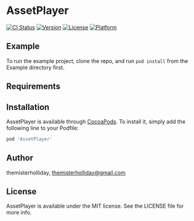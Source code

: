 # AssetPlayer

[![CI Status](https://img.shields.io/travis/themisterholliday/AssetPlayer.svg?style=flat)](https://travis-ci.org/themisterholliday/AssetPlayer)
[![Version](https://img.shields.io/cocoapods/v/AssetPlayer.svg?style=flat)](https://cocoapods.org/pods/AssetPlayer)
[![License](https://img.shields.io/cocoapods/l/AssetPlayer.svg?style=flat)](https://cocoapods.org/pods/AssetPlayer)
[![Platform](https://img.shields.io/cocoapods/p/AssetPlayer.svg?style=flat)](https://cocoapods.org/pods/AssetPlayer)

## Example

To run the example project, clone the repo, and run `pod install` from the Example directory first.

## Requirements

## Installation

AssetPlayer is available through [CocoaPods](https://cocoapods.org). To install
it, simply add the following line to your Podfile:

```ruby
pod 'AssetPlayer'
```

## Author

themisterholliday, themisterholliday@gmail.com

## License

AssetPlayer is available under the MIT license. See the LICENSE file for more info.
